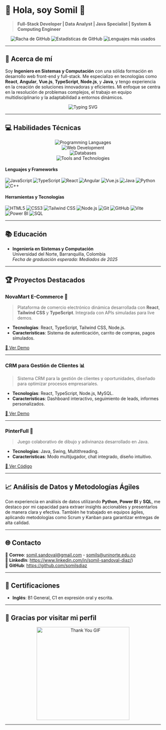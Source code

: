 # 👋 Hola, soy Somil 🚀
> **Full-Stack Developer | Data Analyst | Java Specialist | System & Computing Engineer**

<p align="center">
  <img src="https://github-readme-streak-stats.herokuapp.com/?user=somilsdiaz&theme=dark&hide_border=true&background=0D1117&fire=FF5722&currStreakLabel=FF5722" alt="Racha de GitHub" />
  <img src="https://github-readme-stats.vercel.app/api?username=somilsdiaz&show_icons=true&theme=dark&hide_border=true&bg_color=0D1117&title_color=FF5722&icon_color=FF5722" alt="Estadísticas de GitHub" />
  <img src="https://github-readme-stats.vercel.app/api/top-langs/?username=somilsdiaz&layout=compact&theme=dark&hide_border=true&bg_color=0D1117&title_color=FF5722" alt="Lenguajes más usados" />
</p>

---

## 🌟 Acerca de mí

Soy **Ingeniero en Sistemas y Computación** con una sólida formación en desarrollo web front-end y full-stack. Me especializo en tecnologías como **React**, **Angular**, **Vue.js**, **TypeScript**, **Node.js**, y **Java**, y tengo experiencia en la creación de soluciones innovadoras y eficientes. Mi enfoque se centra en la resolución de problemas complejos, el trabajo en equipo multidisciplinario y la adaptabilidad a entornos dinámicos.

<p align="center">
  <img src="https://readme-typing-svg.herokuapp.com?font=Fira+Code&size=24&pause=1000&color=FF5733&width=600&lines=Soy+un+desarrollador+apasionado;Me+encanta+resolver+problemas;Siempre+busco+innovar+y+aprender" alt="Typing SVG" />
</p>

---

## 💻 Habilidades Técnicas
<div align="center">
  <img src="https://skillicons.dev/icons?i=java,python,cpp,js,ts" alt="Programming Languages" />
</div>

<div align="center">
  <img src="https://skillicons.dev/icons?i=react,vue,angular,html,css,tailwind" alt="Web Development" />
</div>

<div align="center">
  <img src="https://skillicons.dev/icons?i=mysql,sqlite,mongodb" alt="Databases" />
</div>

<div align="center">
  <img src="https://skillicons.dev/icons?i=git,github,vscode,docker" alt="Tools and Technologies" />
</div>


#### Lenguajes y Frameworks
![JavaScript](https://img.shields.io/badge/JavaScript-F7DF1E?style=for-the-badge&logo=javascript&logoColor=black)
![TypeScript](https://img.shields.io/badge/TypeScript-3178C6?style=for-the-badge&logo=typescript&logoColor=white)
![React](https://img.shields.io/badge/React-61DAFB?style=for-the-badge&logo=react&logoColor=black)
![Angular](https://img.shields.io/badge/Angular-DD0031?style=for-the-badge&logo=angular&logoColor=white)
![Vue.js](https://img.shields.io/badge/Vue.js-4FC08D?style=for-the-badge&logo=vue.js&logoColor=white)
![Java](https://img.shields.io/badge/Java-007396?style=for-the-badge&logo=java&logoColor=white)
![Python](https://img.shields.io/badge/Python-3776AB?style=for-the-badge&logo=python&logoColor=white)
![C++](https://img.shields.io/badge/C++-00599C?style=for-the-badge&logo=c%2B%2B&logoColor=white)

#### Herramientas y Tecnologías
![HTML5](https://img.shields.io/badge/HTML5-E34F26?style=for-the-badge&logo=html5&logoColor=white)
![CSS3](https://img.shields.io/badge/CSS3-1572B6?style=for-the-badge&logo=css3&logoColor=white)
![Tailwind CSS](https://img.shields.io/badge/Tailwind_CSS-06B6D4?style=for-the-badge&logo=tailwind-css&logoColor=white)
![Node.js](https://img.shields.io/badge/Node.js-339933?style=for-the-badge&logo=node.js&logoColor=white)
![Git](https://img.shields.io/badge/Git-F05032?style=for-the-badge&logo=git&logoColor=white)
![GitHub](https://img.shields.io/badge/GitHub-181717?style=for-the-badge&logo=github&logoColor=white)
![Vite](https://img.shields.io/badge/Vite-646CFF?style=for-the-badge&logo=vite&logoColor=white)
![Power BI](https://img.shields.io/badge/Power_BI-F2C811?style=for-the-badge&logo=power-bi&logoColor=black)
![SQL](https://img.shields.io/badge/SQL-4479A1?style=for-the-badge&logo=mysql&logoColor=white)

---


## 📚 **Educación**
- **Ingeniería en Sistemas y Computación**  
  Universidad del Norte, Barranquilla, Colombia  
  *Fecha de graduación esperada: Mediados de 2025*

---

## 🏆 Proyectos Destacados

### NovaMart E-Commerce 🛒
> Plataforma de comercio electrónico dinámica desarrollada con **React**, **Tailwind CSS** y **TypeScript**. Integrada con APIs simuladas para live demos.
- **Tecnologías**: React, TypeScript, Tailwind CSS, Node.js.
- **Características**: Sistema de autenticación, carrito de compras, pagos simulados.

[🔗 Ver Demo](https://novamart-demo.com)

---

### CRM para Gestión de Clientes 📊
> Sistema CRM para la gestión de clientes y oportunidades, diseñado para optimizar procesos empresariales.
- **Tecnologías**: React, TypeScript, Node.js, MySQL.
- **Características**: Dashboard interactivo, seguimiento de leads, informes personalizados.

[🔗 Ver Demo](https://crm-demo.com)

---

### PinterFull 🎨
> Juego colaborativo de dibujo y adivinanza desarrollado en Java.
- **Tecnologías**: Java, Swing, Multithreading.
- **Características**: Modo multijugador, chat integrado, diseño intuitivo.

[🔗 Ver Código](https://github.com/YOUR_GITHUB_USERNAME/pinterfull)

---

## 📈 Análisis de Datos y Metodologías Ágiles

Con experiencia en análisis de datos utilizando **Python**, **Power BI** y **SQL**, me destaco por mi capacidad para extraer insights accionables y presentarlos de manera clara y efectiva. También he trabajado en equipos ágiles, aplicando metodologías como Scrum y Kanban para garantizar entregas de alta calidad.

---


## 🌐 Contacto

📧 **Correo**: somil.sandoval@gmail.com - somils@uninorte.edu.co  
🔗 **LinkedIn**: https://www.linkedin.com/in/somil-sandoval-diaz/)  
🐙 **GitHub**: https://github.com/somilsdiaz

---

## 🎯 Certificaciones

- **Inglés**: B1 General, C1 en expresión oral y escrita.

---

## 🎉 Gracias por visitar mi perfil

<p align="center">
  <img src="https://media.giphy.com/media/LmNwrBhejkK9EFP504/giphy.gif" alt="Thank You GIF" width="300" />
</p>

---
